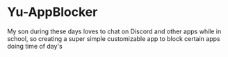 # Yu-AppBlocker
My son during these days loves to chat on Discord and other apps while in school, so creating a super simple customizable app to block certain apps doing time of day's
